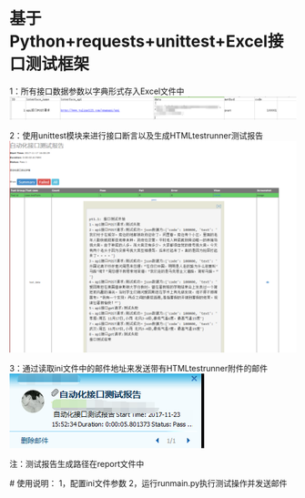 # 基于Python+requests+unittest+Excel接口测试框架

1：所有接口数据参数以字典形式存入Excel文件中
![excel_test](https://github.com/huguishun/Python_API/blob/master/img/excel_test.png)

2：使用unittest模块来进行接口断言以及生成HTMLtestrunner测试报告
![htmltestrunner](https://github.com/huguishun/Python_API/blob/master/img/htmltestrunner.png)

3：通过读取ini文件中的邮件地址来发送带有HTMLtestrunner附件的邮件
![email_test](https://github.com/huguishun/Python_API/blob/master/img/email_test.png)

注：测试报告生成路径在report文件中

# 使用说明：
1，配置ini文件参数
2，运行runmain.py执行测试操作并发送邮件
